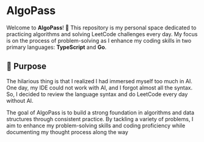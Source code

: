 # AlgoPass

Welcome to **AlgoPass**! 🚀 This repository is my personal space dedicated to practicing algorithms and solving LeetCode challenges every day. My focus is on the process of problem-solving as I enhance my coding skills in two primary languages: **TypeScript** and **Go**.


## 🎯 Purpose

The hilarious thing is that I realized I had immersed myself too much in AI. One day, my IDE could not work with AI, and I forgot almost all the syntax. So, I decided to review the language syntax and do LeetCode every day without AI.

The goal of AlgoPass is to build a strong foundation in algorithms and data structures through consistent practice. By tackling a variety of problems, I aim to enhance my problem-solving skills and coding proficiency while documenting my thought process along the way
